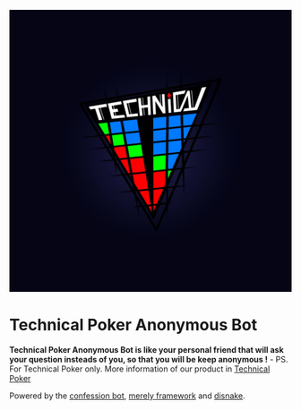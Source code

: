 ![Technical Poker Anonymous Logo](profile.jpg)
# Technical Poker Anonymous Bot
**Technical Poker Anonymous Bot is like your personal friend that will ask your question insteads of you, so that you will be keep anonymous !** - PS. For Technical Poker only. More information of our product in [Technical Poker](facebook.com/TechnicalPoker)  

Powered by the [confession bot](https://github.com/topics/confession-bot), [merely framework](https://github.com/MerelyServices/Merely-Framework) and [disnake](https://github.com/DisnakeDev/disnake).
